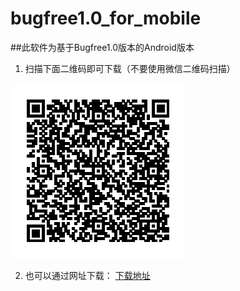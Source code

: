 bugfree1.0_for_mobile
=====================
##此软件为基于Bugfree1.0版本的Android版本
1. 扫描下面二维码即可下载（不要使用微信二维码扫描）

![Alt text](https://github.com/chenshiming0802/dist/raw/master/bugfree1.0_for_android/1.0.0/bugfree1.0_for_android_v1.0.0.apk.png "手机扫描下载")


2. 也可以通过网址下载： [下载地址](https://github.com/chenshiming0802/dist/raw/master/bugfree1.0_for_android/1.0.0/bugfree1.0_for_android_v1.0.0.apk "下载") 